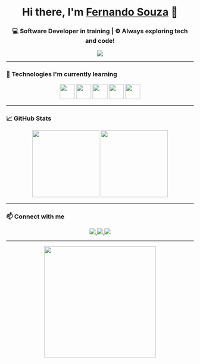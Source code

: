 <h1 align="center">
  Hi there, I'm <a href="https://www.linkedin.com/in/fersouzza/" target="_blank">Fernando Souza</a> 👋
</h1>

<h3 align="center">
  💻 Software Developer in training | ⚙️ Always exploring tech and code!
</h3>

<p align="center">
  <img src="https://readme-typing-svg.herokuapp.com/?lines=Software+Developer+in+training;Passionate+about+technology;Always+learning+new+things;Welcome+to+my+GitHub!&center=true&width=500&height=50">
</p>

---

### 🚀 **Technologies I'm currently learning**

<p align="center">
  <img src="https://cdn.jsdelivr.net/gh/devicons/devicon/icons/javascript/javascript-original.svg" width="40"/>
  <img src="https://cdn.jsdelivr.net/gh/devicons/devicon/icons/html5/html5-original.svg" width="40"/>
  <img src="https://cdn.jsdelivr.net/gh/devicons/devicon/icons/css3/css3-original.svg" width="40"/>
  <img src="https://cdn.jsdelivr.net/gh/devicons/devicon/icons/python/python-original.svg" width="40"/>
  <img src="https://cdn.jsdelivr.net/gh/devicons/devicon/icons/c/c-original.svg" width="40"/>
</p>

---

### 📈 **GitHub Stats**

<p align="center">
  <img height="180em" src="https://github-readme-stats.vercel.app/api?username=FerSouzza&show_icons=true&theme=dark&include_all_commits=true&count_private=true&cache_seconds=86400"/>
  <img height="180em" src="https://github-readme-stats.vercel.app/api/top-langs/?username=FerSouzza&layout=compact&langs_count=7&theme=dark"/>
</p>

---

### 📫 **Connect with me**

<p align="center">
  <a href="https://www.instagram.com/fernandosouzza/" target="_blank">
    <img src="https://img.shields.io/badge/-Instagram-%23E4405F?style=for-the-badge&logo=instagram&logoColor=white">
  </a>
  <a href="https://discord.com/users/303063168492208138" target="_blank">
    <img src="https://img.shields.io/badge/Discord-FerSouza%230471-7289DA?style=for-the-badge&logo=discord&logoColor=white">
  </a> 
  <a href="https://www.linkedin.com/in/fersouzza/" target="_blank">
    <img src="https://img.shields.io/badge/-LinkedIn-%230077B5?style=for-the-badge&logo=linkedin&logoColor=white">
  </a>
</p>

---

<p align="center">
  <img src="https://media.giphy.com/media/l0HlRmB8nK1w6OZRq/giphy.gif" width="300">
</p>

